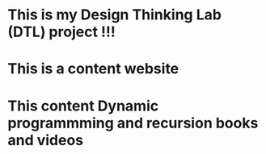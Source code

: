 # This is my Design Thinking Lab (DTL) project !!!
# This is a content website 
# This content  Dynamic programmming and recursion books and videos
